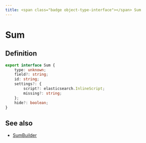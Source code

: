 ```yaml
---
title: <span class="badge object-type-interface"></span> Sum
---
```

# <span class="badge object-type-interface"></span> Sum

## Definition

```typescript
export interface Sum {
	type: unknown;
	field?: string;
	id: string;
	settings?: {
		script?: elasticsearch.InlineScript;
		missing?: string;
	};
	hide?: boolean;
}

```
## See also

 * <span class="badge builder"></span> [SumBuilder](./builder-SumBuilder.md)
